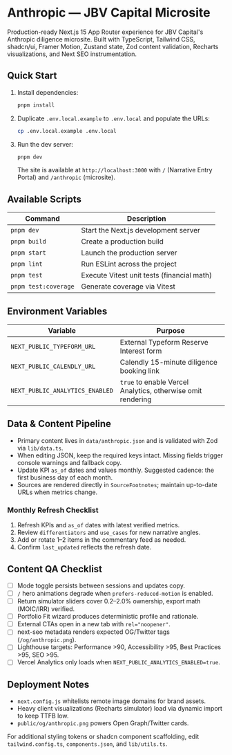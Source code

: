 # Anthropic — JBV Capital Microsite

Production-ready Next.js 15 App Router experience for JBV Capital's Anthropic diligence microsite. Built with TypeScript, Tailwind CSS, shadcn/ui, Framer Motion, Zustand state, Zod content validation, Recharts visualizations, and Next SEO instrumentation.

## Quick Start

1. Install dependencies:
   ```bash
   pnpm install
   ```
2. Duplicate `.env.local.example` to `.env.local` and populate the URLs:
   ```bash
   cp .env.local.example .env.local
   ```
3. Run the dev server:
   ```bash
   pnpm dev
   ```
   The site is available at `http://localhost:3000` with `/` (Narrative Entry Portal) and `/anthropic` (microsite).

## Available Scripts

| Command           | Description                                  |
| ----------------- | --------------------------------------------- |
| `pnpm dev`        | Start the Next.js development server         |
| `pnpm build`      | Create a production build                    |
| `pnpm start`      | Launch the production server                 |
| `pnpm lint`       | Run ESLint across the project                |
| `pnpm test`       | Execute Vitest unit tests (financial math)   |
| `pnpm test:coverage` | Generate coverage via Vitest             |

## Environment Variables

| Variable                         | Purpose                                                      |
| -------------------------------- | ------------------------------------------------------------ |
| `NEXT_PUBLIC_TYPEFORM_URL`       | External Typeform Reserve Interest form                     |
| `NEXT_PUBLIC_CALENDLY_URL`       | Calendly 15-minute diligence booking link                   |
| `NEXT_PUBLIC_ANALYTICS_ENABLED`  | `true` to enable Vercel Analytics, otherwise omit rendering |

## Data & Content Pipeline

- Primary content lives in `data/anthropic.json` and is validated with Zod via `lib/data.ts`.
- When editing JSON, keep the required keys intact. Missing fields trigger console warnings and fallback copy.
- Update KPI `as_of` dates and values monthly. Suggested cadence: the first business day of each month.
- Sources are rendered directly in `SourceFootnotes`; maintain up-to-date URLs when metrics change.

### Monthly Refresh Checklist

1. Refresh KPIs and `as_of` dates with latest verified metrics.
2. Review `differentiators` and `use_cases` for new narrative angles.
3. Add or rotate 1–2 items in the commentary feed as needed.
4. Confirm `last_updated` reflects the refresh date.

## Content QA Checklist

- [ ] Mode toggle persists between sessions and updates copy.
- [ ] `/` hero animations degrade when `prefers-reduced-motion` is enabled.
- [ ] Return simulator sliders cover 0.2–2.0% ownership, export math (MOIC/IRR) verified.
- [ ] Portfolio Fit wizard produces deterministic profile and rationale.
- [ ] External CTAs open in a new tab with `rel="noopener"`.
- [ ] next-seo metadata renders expected OG/Twitter tags (`/og/anthropic.png`).
- [ ] Lighthouse targets: Performance >90, Accessibility >95, Best Practices >95, SEO >95.
- [ ] Vercel Analytics only loads when `NEXT_PUBLIC_ANALYTICS_ENABLED=true`.

## Deployment Notes

- `next.config.js` whitelists remote image domains for brand assets.
- Heavy client visualizations (Recharts simulator) load via dynamic import to keep TTFB low.
- `public/og/anthropic.png` powers Open Graph/Twitter cards.

For additional styling tokens or shadcn component scaffolding, edit `tailwind.config.ts`, `components.json`, and `lib/utils.ts`.

